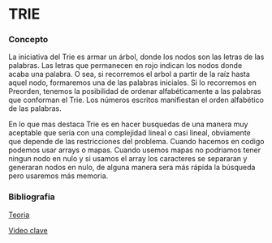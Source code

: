 # TRIE 

### Concepto
La iniciativa del Trie es armar un árbol, donde los nodos son las letras de las palabras. Las letras que permanecen en rojo indican los nodos donde acaba una palabra. O sea, si recorremos el arbol a partir de la raíz hasta aquel nodo, formaremos una de las palabras iniciales. Si lo recorremos en Preorden, tenemos la posibilidad de ordenar alfabéticamente a las palabras que conforman el Trie. Los números escritos manifiestan el orden alfabético de las palabras. 

En lo que mas destaca Trie es en hacer busquedas de una manera muy aceptable que seria con una complejidad lineal o casi lineal, obviamente que depende de las restricciones del problema.
Cuando hacemos en codigo podemos usar arrays o mapas. Cuando usemos mapas no podriamos tener ningun nodo en nulo y si usamos el array los caracteres se separaran y generaran nodos en nulo, de alguna manera sera más rápida la búsqueda pero usaremos más memoria.

### Bibliografia 
[Teoria](https://oiaunlam.wordpress.com/2016/05/02/trie/)

[Video clave](https://www.youtube.com/watch?v=-urNrIAQnNo)
